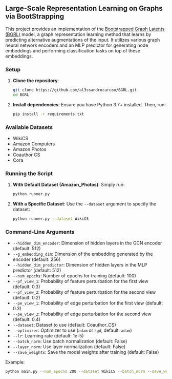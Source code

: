 ## Large-Scale Representation Learning on Graphs via BootStrapping

This project provides an implementation of the [Bootstrapped Graph Latents (BGRL)](https://arxiv.org/pdf/2102.06514) model, a graph representation learning method that learns by predicting alternative augmentations of the input. It utilizes various graph neural network encoders and an MLP predictor for generating node embeddings and performing classification tasks on top of these embeddings.

### Setup

1. **Clone the repository**:
    ```sh
    git clone https://github.com/al3ssandrocaruso/BGRL.git
    cd BGRL
    ```

2. **Install dependencies**:
    Ensure you have Python 3.7+ installed. Then, run:
    ```sh
    pip install -r requirements.txt
    ```

### Available Datasets

- WikiCS
- Amazon Computers
- Amazon Photos
- Coauthor CS
- Cora

### Running the Script

1. **With Default Dataset (Amazon_Photos)**:
    Simply run:
    ```sh
    python runner.py
    ```

2. **With a Specific Dataset**:
    Use the `--dataset` argument to specify the dataset:
    ```sh
    python runner.py --dataset WikiCS
    ```

### Command-Line Arguments

- `--hidden_dim_encoder`: Dimension of hidden layers in the GCN encoder (default: 512)
- `--g_embedding_dim`: Dimension of the embedding generated by the encoder (default: 256)
- `--hidden_dim_predictor`: Dimension of hidden layers in the MLP predictor (default: 512)
- `--num_epochs`: Number of epochs for training (default: 100)
- `--pf_view_1`: Probability of feature perturbation for the first view (default: 0.3)
- `--pf_view_2`: Probability of feature perturbation for the second view (default: 0.2)
- `--pe_view_1`: Probability of edge perturbation for the first view (default: 0.3)
- `--pe_view_2`: Probability of edge perturbation for the second view (default: 0.4)
- `--dataset`: Dataset to use (default: Coauthor_CS)
- `--optimizer`: Optimizer to use (`adam` or `sgd`, default: `adam`)
- `--lr`: Learning rate (default: 1e-5)
- `--batch_norm`: Use batch normalization (default: False)
- `--layer_norm`: Use layer normalization (default: False)
- `--save_weights`: Save the model weights after training (default: False)

Example:
```sh
python main.py --num_epochs 200 --dataset WikiCS --batch_norm --save_weights
